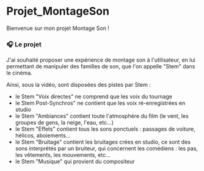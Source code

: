 # Projet_MontageSon

Bienvenue sur mon projet Montage Son !

### :headphones: Le projet

J'ai souhaité proposer une expérience de montage son à l'utilisateur, en lui permettant de manipuler des familles de son, que l'on appelle "Stem" dans le cinéma. 

Ainsi, sous la vidéo, sont disposées des pistes par Stem : 
- le Stem "Voix directes" ne comprend que les voix du tournage
- le Stem Post-Synchros" ne contient que les voix ré-enregistrées en studio
- le Stem "Ambiances" contient toute l'atmosphère du film (le vent, les groupes de gens, la neige, l'eau, etc...)
- le Stem "Effets" contient tous les sons ponctuels : passages de voiture, hélicos, aboiements...
- le Stem "Bruitage" contient les bruitages crées en studio, ce sont des sons interprétés par un bruiteur, qui concernent les comédiens : les pas, les vêtements, les mouvements, etc...
- le Stem "Musique" qui provient du compositeur
